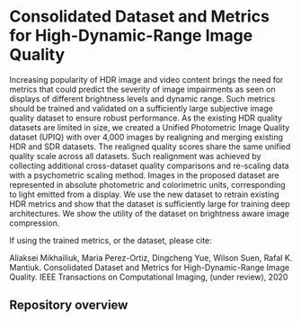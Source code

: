 # Consolidated Dataset and Metrics for High-Dynamic-Range Image Quality

Increasing popularity of HDR image and video content brings the need for metrics that could predict the severity of image impairments as seen on displays of different brightness levels and dynamic range. Such metrics should be trained and validated on a sufficiently large subjective image quality dataset to ensure robust performance. As the existing HDR quality datasets are limited in size, we created a Unified Photometric Image Quality dataset (UPIQ) with over 4,000 images by realigning and merging existing HDR and SDR datasets. The realigned quality scores share the same unified quality scale across all datasets. Such realignment was achieved by collecting additional cross-dataset quality comparisons and re-scaling data with a psychometric scaling method. Images in the proposed dataset are represented in absolute photometric and colorimetric units, corresponding to light emitted from a display. We use the new dataset to retrain existing HDR metrics and show that the dataset is sufficiently large for training deep architectures. We show the utility of the dataset on brightness aware image compression.

If using the trained metrics, or the dataset, please cite:

Aliaksei Mikhailiuk, Maria Perez-Ortiz, Dingcheng Yue, Wilson Suen, Rafal K. Mantiuk. Consolidated Dataset and Metrics for High-Dynamic-Range Image Quality. IEEE Transactions on Computational Imaging, (under review), 2020 

## Repository overview


